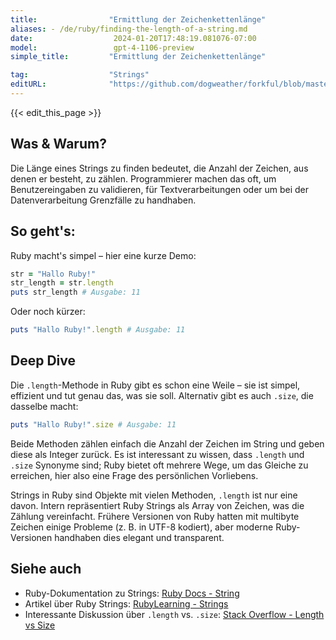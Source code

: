 ```yaml
---
title:                "Ermittlung der Zeichenkettenlänge"
aliases: - /de/ruby/finding-the-length-of-a-string.md
date:                  2024-01-20T17:48:19.081076-07:00
model:                 gpt-4-1106-preview
simple_title:         "Ermittlung der Zeichenkettenlänge"

tag:                  "Strings"
editURL:              "https://github.com/dogweather/forkful/blob/master/content/de/ruby/finding-the-length-of-a-string.md"
---
```


{{< edit_this_page >}}

## Was & Warum?
Die Länge eines Strings zu finden bedeutet, die Anzahl der Zeichen, aus denen er besteht, zu zählen. Programmierer machen das oft, um Benutzereingaben zu validieren, für Textverarbeitungen oder um bei der Datenverarbeitung Grenzfälle zu handhaben.

## So geht's:
Ruby macht's simpel – hier eine kurze Demo:

```ruby
str = "Hallo Ruby!"
str_length = str.length
puts str_length # Ausgabe: 11
```

Oder noch kürzer:

```ruby
puts "Hallo Ruby!".length # Ausgabe: 11
```

## Deep Dive
Die `.length`-Methode in Ruby gibt es schon eine Weile – sie ist simpel, effizient und tut genau das, was sie soll. Alternativ gibt es auch `.size`, die dasselbe macht:

```ruby
puts "Hallo Ruby!".size # Ausgabe: 11
```

Beide Methoden zählen einfach die Anzahl der Zeichen im String und geben diese als Integer zurück. Es ist interessant zu wissen, dass `.length` und `.size` Synonyme sind; Ruby bietet oft mehrere Wege, um das Gleiche zu erreichen, hier also eine Frage des persönlichen Vorliebens.

Strings in Ruby sind Objekte mit vielen Methoden, `.length` ist nur eine davon. Intern repräsentiert Ruby Strings als Array von Zeichen, was die Zählung vereinfacht. Frühere Versionen von Ruby hatten mit multibyte Zeichen einige Probleme (z. B. in UTF-8 kodiert), aber moderne Ruby-Versionen handhaben dies elegant und transparent.

## Siehe auch
- Ruby-Dokumentation zu Strings: [Ruby Docs - String](https://ruby-doc.org/core-2.7.0/String.html)
- Artikel über Ruby Strings: [RubyLearning - Strings](http://rubylearning.com/satishtalim/ruby_strings.html)
- Interessante Diskussion über `.length` vs. `.size`: [Stack Overflow - Length vs Size](https://stackoverflow.com/questions/5956067/ruby-size-vs-length)
